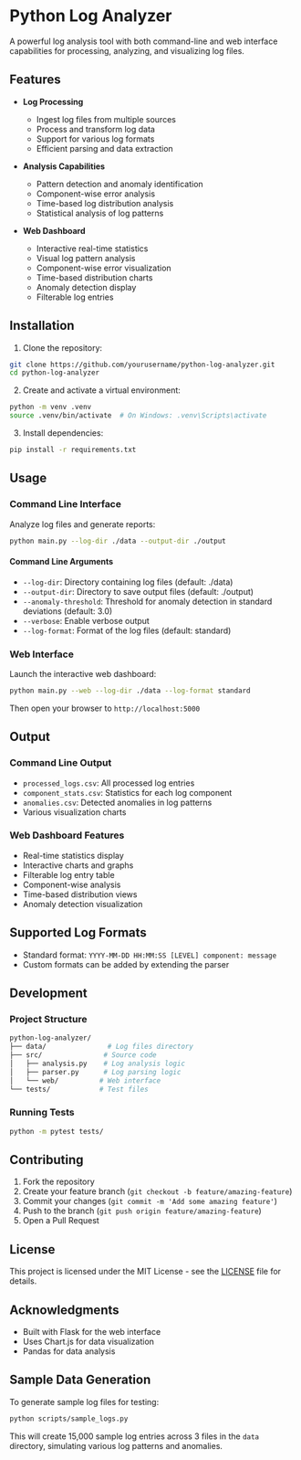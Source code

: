 # Python Log Analyzer

A powerful log analysis tool with both command-line and web interface capabilities for processing, analyzing, and visualizing log files.

## Features

- **Log Processing**
  - Ingest log files from multiple sources
  - Process and transform log data
  - Support for various log formats
  - Efficient parsing and data extraction

- **Analysis Capabilities**
  - Pattern detection and anomaly identification
  - Component-wise error analysis
  - Time-based log distribution analysis
  - Statistical analysis of log patterns

- **Web Dashboard**
  - Interactive real-time statistics
  - Visual log pattern analysis
  - Component-wise error visualization
  - Time-based distribution charts
  - Anomaly detection display
  - Filterable log entries

## Installation

1. Clone the repository:
```bash
git clone https://github.com/yourusername/python-log-analyzer.git
cd python-log-analyzer
```

2. Create and activate a virtual environment:
```bash
python -m venv .venv
source .venv/bin/activate  # On Windows: .venv\Scripts\activate
```

3. Install dependencies:
```bash
pip install -r requirements.txt
```

## Usage

### Command Line Interface

Analyze log files and generate reports:
```bash
python main.py --log-dir ./data --output-dir ./output
```

#### Command Line Arguments

- `--log-dir`: Directory containing log files (default: ./data)
- `--output-dir`: Directory to save output files (default: ./output)
- `--anomaly-threshold`: Threshold for anomaly detection in standard deviations (default: 3.0)
- `--verbose`: Enable verbose output
- `--log-format`: Format of the log files (default: standard)

### Web Interface

Launch the interactive web dashboard:
```bash
python main.py --web --log-dir ./data --log-format standard
```

Then open your browser to `http://localhost:5000`

## Output

### Command Line Output

- `processed_logs.csv`: All processed log entries
- `component_stats.csv`: Statistics for each log component
- `anomalies.csv`: Detected anomalies in log patterns
- Various visualization charts

### Web Dashboard Features

- Real-time statistics display
- Interactive charts and graphs
- Filterable log entry table
- Component-wise analysis
- Time-based distribution views
- Anomaly detection visualization

## Supported Log Formats

- Standard format: `YYYY-MM-DD HH:MM:SS [LEVEL] component: message`
- Custom formats can be added by extending the parser

## Development

### Project Structure

```bash
python-log-analyzer/
├── data/               # Log files directory
├── src/               # Source code
│   ├── analysis.py    # Log analysis logic
│   ├── parser.py      # Log parsing logic
│   └── web/          # Web interface
└── tests/            # Test files
```

### Running Tests

```bash
python -m pytest tests/
```

## Contributing

1. Fork the repository
2. Create your feature branch (`git checkout -b feature/amazing-feature`)
3. Commit your changes (`git commit -m 'Add some amazing feature'`)
4. Push to the branch (`git push origin feature/amazing-feature`)
5. Open a Pull Request

## License

This project is licensed under the MIT License - see the [LICENSE](LICENSE) file for details.

## Acknowledgments

- Built with Flask for the web interface
- Uses Chart.js for data visualization
- Pandas for data analysis

## Sample Data Generation

To generate sample log files for testing:

```bash
python scripts/sample_logs.py
```

This will create 15,000 sample log entries across 3 files in the `data` directory, simulating various log patterns and anomalies.
